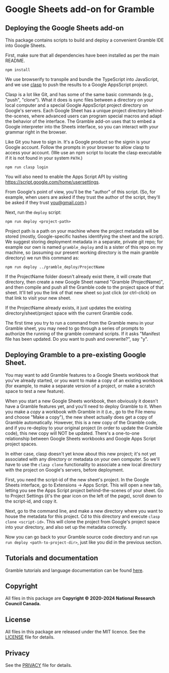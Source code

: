 # Google Sheets add-on for Gramble

## Deploying the Google Sheets add-on

This package contains scripts to build and deploy a convenient Gramble IDE into Google Sheets.

First, make sure that all dependencies have been installed as per the main README. 

    npm install

We use browserify to transpile and bundle the TypeScript into JavaScript, and we use [clasp](https://developers.google.com/apps-script/guides/clasp) to push the results to a Google AppsScript project.

Clasp is a lot like Git, and has some of the same basic commands (e.g., "push", "clone").  What it does is sync files between a directory on your local computer and a special Google AppsScript project directory on Google's servers.  Each Google Sheet has a unique project directory behind-the-scenes, where advanced users can program special macros and adapt the behavior of the interface.  The Gramble add-on uses that to embed a Google interpreter into the Sheets interface, so you can interact with your grammar right in the browser.

Like Git you have to sign in.  It's a Google product so the signin is your Google account. Follow the prompts in your browser to allow clasp to access your account. (We use an npm script to locate the clasp executable if it is not found in your system `PATH`.)

    npm run clasp login

You will also need to enable the Apps Script API by visiting https://script.google.com/home/usersettings.

From Google's point of view, you'll be the "author" of this script.  (So, for example, when users are asked if they trust the author of the script, they'll be asked if they trust you@gmail.com.)

Next, run the `deploy` script:

    npm run deploy <project-path>

Project path is a path on your machine where the project metadata will be stored (mostly, Google-specific hashes identifying the sheet and the script).  We suggest storing deployment metadata in a separate, private git repo; for example our own is named `gramble_deploy` and is a sister of this repo on my machine, so (assuming our present working directory is the main gramble directory) we run this command as:

    npm run deploy ../gramble_deploy/ProjectName

If the ProjectName folder doesn't already exist there, it will create that directory, then create a new Google Sheet named "Gramble (ProjectName)", and then compile and push all the Gramble code to the project space of that sheet.  It'll tell you the link of that new sheet so just click (or ctrl-click) on that link to visit your new sheet.

If the ProjectName already exists, it just updates the existing directory/sheet/project space with the current Gramble code.

The first time you try to run a command from the Gramble menu in your Gramble sheet, you may need to go through a series of prompts to authorize the running of the gramble command scripts.  If it asks "Manifest file has been updated. Do you want to push and overwrite?", say "y".

Deploying Gramble to a pre-existing Google Sheet.
----------------

You may want to add Gramble features to a Google Sheets workbook that you've already started, or you want to make a copy of an existing workbook (for example, to make a separate version of a project, or make a scratch space to test a new feature).  

When you start a new Google Sheets workbook, then obviously it doesn't have a Gramble features yet, and you'll need to deploy Gramble to it.  When you make a *copy* a workbook with Gramble in it (i.e., go to the File menu and choose "Make a copy"), the new sheet actually does get a copy of Gramble automatically.  However, this is a new copy of the Gramble code, and if you re-deploy to your original project (in order to update the Gramble code), this new copy will NOT be updated.  There's a one-to-one relationship between Google Sheets workbooks and Google Apps Script project spaces.

In either case, clasp doesn't yet know about this new project; it's not yet associated with any directory or metadata on your own computer.  So we'll have to use the `clasp clone` functionality to associate a new local directory with the project on Google's servers, before deployment.

First, you need the script-id of the new sheet's project.  In the Google Sheets interface, go to Extensions -> Apps Script.  This will open a new tab, letting you see the Apps Script project behind-the-scenes of your sheet.  Go to Project Settings (it's the gear icon on the left of the page), scroll down to the script-id, and copy it.

Next, go to the command line, and make a new directory where you want to house the metadata for this project.  Cd to this directory and execute `clasp clone <script-id>`.  This will clone the project from Google's project space into your directory, and also set up the metadata correctly.

Now you can go back to your Gramble source code directory and run `npm run deploy <path-to-project-dir>`, just like you did in the previous section. 

Tutorials and documentation
---------------

Gramble tutorials and language documentation can be found [here](https://nrc-cnrc.github.io/gramble/).
 
Copyright
---------

All files in this package are **Copyright © 2020-2024 National Research Council Canada.**

License
-------

All files in this package are released under the MIT licence. See the [LICENSE](LICENSE) file for details.

Privacy
-------

See the [PRIVACY](PRIVACY) file for details.
